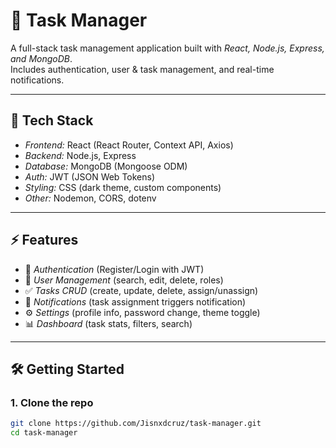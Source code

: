 # 📝 Task Manager

A full-stack task management application built with *React, Node.js, Express, and MongoDB*.  
Includes authentication, user & task management, and real-time notifications.

---

## 🚀 Tech Stack
- *Frontend:* React (React Router, Context API, Axios)
- *Backend:* Node.js, Express
- *Database:* MongoDB (Mongoose ODM)
- *Auth:* JWT (JSON Web Tokens)
- *Styling:* CSS (dark theme, custom components)
- *Other:* Nodemon, CORS, dotenv

---

## ⚡ Features
- 🔐 *Authentication* (Register/Login with JWT)  
- 👥 *User Management* (search, edit, delete, roles)  
- ✅ *Tasks CRUD* (create, update, delete, assign/unassign)  
- 🔔 *Notifications* (task assignment triggers notification)  
- ⚙ *Settings* (profile info, password change, theme toggle)  
- 📊 *Dashboard* (task stats, filters, search)

---

## 🛠 Getting Started

### 1. Clone the repo
```bash
git clone https://github.com/Jisnxdcruz/task-manager.git
cd task-manager
